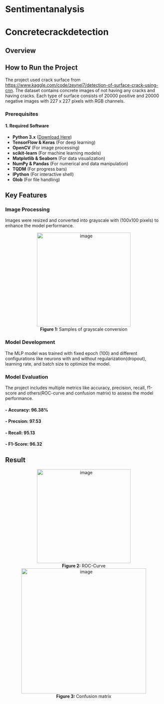 # Sentimentanalysis
# Concretecrackdetection
## Overview
<p></p>

## How to Run the Project ##
The project used crack surface from https://www.kaggle.com/code/zeynel7/detection-of-surface-crack-using-cnn. The dataset contains concrete images of not having any cracks and having cracks. Each type of surface consists of 20000 positive and 20000 negative images  with 227 x 227 pixels with RGB channels.

### Prerequisites
#### **1. Required Software**
- **Python 3.x** ([Download Here](https://www.python.org/downloads/))
- **TensorFlow & Keras** (For deep learning)
- **OpenCV** (For image processing)
- **scikit-learn** (For machine learning models)
- **Matplotlib & Seaborn** (For data visualization)
- **NumPy & Pandas** (For numerical and data manipulation)
- **TQDM** (For progress bars)
- **IPython** (For interactive shell)
- **Glob** (For file handling)

## Key Features
### Image Processing
Images were resized and converted into grayscale with (100x100 pixels) to enhance the model performance.
<div align="center"><img width="300" alt="image" src="https://github.com/user-attachments/assets/fdef99a9-9910-48d8-ae71-b46875931be7" />
</div>
<div align="center"><b>Figure 1: </b>Samples of grayscale conversion</div>

### Model Development 
The MLP model was trained with fixed epoch (100) and different configurations like neurons with and without regularization(dropout), learning rate, and batch size to optimize the model.
### Model Evaluation
The project includes multiple metrics like accuracy, precision, recall, f1-score and others(ROC-curve and confusion matrix) to assess the model performance.
#### - Accuracy: 96.38%
#### - Precsion: 97.53
#### - Recall: 95.13
#### - F1-Score: 96.32

## Result
<div align="center"><img width="300" alt="image" src="https://github.com/user-attachments/assets/f1b04e25-e07e-4ce5-81e8-f1941df14f22" />

</div>
<div align="center"><b>Figure 2: </b>ROC-Curve</div>
<div align="center"><img width="400" alt="image" src="https://github.com/user-attachments/assets/161d38b0-e9ad-4491-957a-1c36d29eb5d0" />
</div>
<div align="center"><b>Figure 3: </b>Confusion matrix 
</div>
